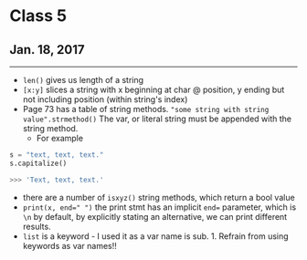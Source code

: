 # Class 5
## Jan. 18, 2017
---------

- `len()` gives us length of a string
- `[x:y]` slices a string with x beginning at char @ position, y ending but not including position (within string's index)
- Page 73 has a table of string methods.
  `"some string with string value".strmethod()`
  The var, or literal string must be appended with the string method. 
  - For example 
```python
s = "text, text, text."
s.capitalize()

>>> 'Text, text, text.'
```
- there are a number of `isxyz()` string methods, which return a bool value
- `print(x, end=" ")` the print stmt has an implicit `end=` parameter, which is `\n` by default, by explicitly stating an alternative, we can print different results.
- `list` is a keyword - I used it as a var name is sub. 1. Refrain from using keywords as var names!! 
